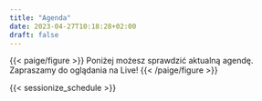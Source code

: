 ```yaml
---
title: "Agenda"
date: 2023-04-27T10:18:28+02:00
draft: false
---
```


{{< paige/figure >}}
Poniżej możesz sprawdzić aktualną agendę. Zapraszamy do oglądania na Live!
{{< /paige/figure >}}

{{< sessionize_schedule >}}